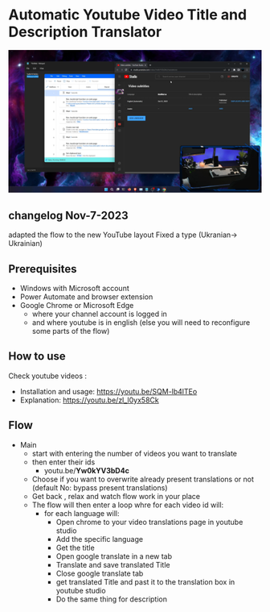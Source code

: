 # Automatic Youtube Video Title and Description Translator

![powershell screenshot](./images/screenshot.png)

## changelog Nov-7-2023
adapted the flow to the new YouTube layout
Fixed a type (Ukranian-> Ukrainian)

## Prerequisites

- Windows with Microsoft account
- Power Automate and browser extension
- Google Chrome or Microsoft Edge 
  - where your channel account is logged in
  - and where youtube is in english (else you will need to reconfigure some parts of the flow)

## How to use

Check youtube videos :
- Installation and usage: https://youtu.be/SQM-lb4lTEo
- Explanation:  https://youtu.be/zl_l0yx58Ck

## Flow

- Main
    - start with entering the number of videos you want to translate
    - then enter their ids 
      - youtu.be/**Yw0kYV3bD4c**
    - Choose if you want to overwrite already present translations or not (default No: bypass present translations) 
    - Get back , relax and watch flow work in your place
    - The flow will then enter a loop whre for each video id will:
      - for each language will:
        - Open chrome to your video translations page in youtube studio
        - Add the specific language
        - Get the title
        - Open google translate in a new tab
        - Translate and save translated Title
        - Close google translate tab
        - get translated Title and past it to the translation box in youtube studio
        - Do the same thing for description
